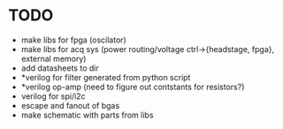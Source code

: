 # TODO #

- make libs for fpga (oscilator)
- make libs for acq sys (power routing/voltage ctrl->{headstage, fpga}, external memory)
- add datasheets to dir
- *verilog for filter generated from python script
- *verilog op-amp (need to figure out contstants for resistors?)
- verilog for spi/i2c
- escape and fanout of bgas
- make schematic with parts from libs 
